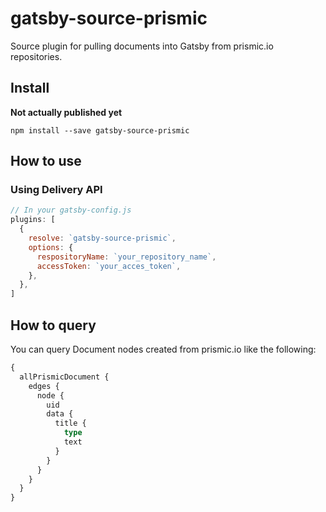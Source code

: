 # gatsby-source-prismic

Source plugin for pulling documents into Gatsby from prismic.io repositories.

## Install

**Not actually published yet**

`npm install --save gatsby-source-prismic`

## How to use

### Using Delivery API

```javascript
// In your gatsby-config.js
plugins: [
  {
    resolve: `gatsby-source-prismic`,
    options: {
      respositoryName: `your_repository_name`,
      accessToken: `your_acces_token`,
    },
  },
]
```

## How to query

You can query Document nodes created from prismic.io like the following:

```graphql
{
  allPrismicDocument {
    edges {
      node {
        uid
        data {
          title {
            type
            text
          }
        }
      }
    }
  }
}
```
